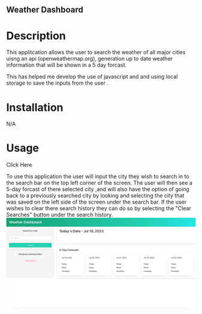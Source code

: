 ## Weather Dashboard

# Description
This applitcation allows the user to search the weather of all major cities uisng an api (openweathermap.org), generation up to date weather information that will
be shown in a 5 day forcast.

This has helped me develop the use of javascript and and using local storage to save the inputs from the user .

# Installation
N/A

# Usage
<link https://rickster1999.github.io/weather-dashboard/>Click Here</link>

To use this application the user will input the city they wish to search in to the search bar on the top left corner of the screen. The user will then see a 5-day forcast of there selected city ,and will also have the option of going back to a previously searched city by looking and selecting the city that was saved on the left side of the screen under the search bar.
If the user wishes to clear there search history they can do so by selecting the "Clear Searches" button under the search history.
![site img](./assets/images/screenshot.jpg)
